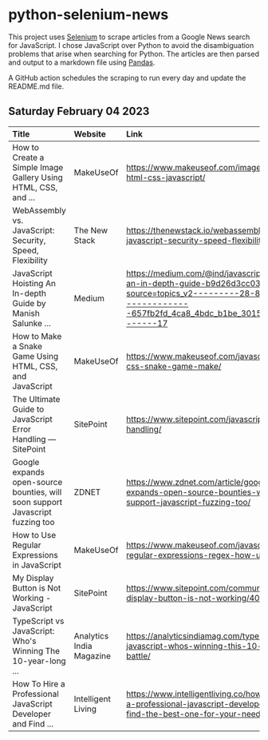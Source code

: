 # python-selenium-news

This project uses [Selenium](https://www.seleniumhq.org/) to scrape articles from a Google News search for JavaScript.
I chose JavaScript over Python to avoid the disambiguation problems that arise when searching for Python.
The articles are then parsed and output to a markdown file using [Pandas](https://pandas.pydata.org/).

A GitHub action schedules the scraping to run every day and update the README.md file.

## Saturday February 04 2023


| Title                                                                         | Website                  | Link                                                                                                                                                                       |
|:------------------------------------------------------------------------------|:-------------------------|:---------------------------------------------------------------------------------------------------------------------------------------------------------------------------|
| How to Create a Simple Image Gallery Using HTML, CSS, and ...                 | MakeUseOf                | https://www.makeuseof.com/image-gallery-html-css-javascript/                                                                                                               |
| WebAssembly vs. JavaScript: Security, Speed, Flexibility                      | The New Stack            | https://thenewstack.io/webassembly-vs-javascript-security-speed-flexibility/                                                                                               |
| JavaScript Hoisting An In-depth Guide  by Manish Salunke ...                  | Medium                   | https://medium.com/@ind/javascript-hoisting-an-in-depth-guide-b9d26d3cc032?source=topics_v2---------28-84--------------------657fb2fd_4ca8_4bdc_b1be_30150e5a60bd-------17 |
| How to Make a Snake Game Using HTML, CSS, and JavaScript                      | MakeUseOf                | https://www.makeuseof.com/javascript-html-css-snake-game-make/                                                                                                             |
| The Ultimate Guide to JavaScript Error Handling — SitePoint                   | SitePoint                | https://www.sitepoint.com/javascript-error-handling/                                                                                                                       |
| Google expands open-source bounties, will soon support Javascript fuzzing too | ZDNET                    | https://www.zdnet.com/article/google-expands-open-source-bounties-will-soon-support-javascript-fuzzing-too/                                                                |
| How to Use Regular Expressions in JavaScript                                  | MakeUseOf                | https://www.makeuseof.com/javascript-regular-expressions-regex-how-use/                                                                                                    |
| My Display Button is Not Working - JavaScript                                 | SitePoint                | https://www.sitepoint.com/community/t/my-display-button-is-not-working/407190                                                                                              |
| TypeScript vs JavaScript: Who's Winning The 10-year-long ...                  | Analytics India Magazine | https://analyticsindiamag.com/typescript-vs-javascript-whos-winning-this-10-year-long-battle/                                                                              |
| How To Hire a Professional JavaScript Developer and Find ...                  | Intelligent Living       | https://www.intelligentliving.co/how-to-hire-a-professional-javascript-developer-and-find-the-best-one-for-your-needs/                                                     |